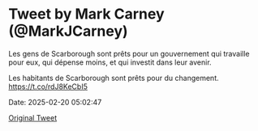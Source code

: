 # Tweet by Mark Carney (@MarkJCarney)

Les gens de Scarborough sont prêts pour un gouvernement qui travaille pour eux, qui dépense moins, et qui investit dans leur avenir.

Les habitants de Scarborough sont prêts pour du changement. https://t.co/rdJ8KeCbI5

Date: 2025-02-20 05:02:47

[Original Tweet](https://x.com/MarkJCarney/status/1892439733822767286)
